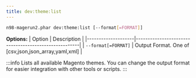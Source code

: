 ```yaml
---
title: dev:theme:list
---
```


```sh
n98-magerun2.phar dev:theme:list [--format[=FORMAT]]
```
**Options:**
| Option             | Description                                          |
|--------------------|------------------------------------------------------|
| `--format[=FORMAT]` | Output Format. One of [csv,json,json_array,yaml,xml] |

:::info
Lists all available Magento themes. You can change the output format for easier integration with other tools or scripts.
:::
